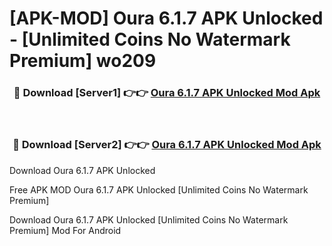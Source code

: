 # [APK-MOD] Oura 6.1.7 APK Unlocked - [Unlimited Coins No Watermark Premium] wo209



<div align="center">
<h3>🔴 Download [Server1] 👉👉 <a href="https://momento.my/?title=Oura_6.1.7_APK_Unlocked">Oura 6.1.7 APK Unlocked Mod Apk</a></h3><br>

<h3>🔴 Download [Server2] 👉👉 <a href="https://momento.my/?title=Oura_6.1.7_APK_Unlocked">Oura 6.1.7 APK Unlocked Mod Apk</a></h3>
</div>



Download Oura 6.1.7 APK Unlocked 

Free APK MOD Oura 6.1.7 APK Unlocked [Unlimited Coins No Watermark Premium]

Download Oura 6.1.7 APK Unlocked [Unlimited Coins No Watermark Premium] Mod For Android
